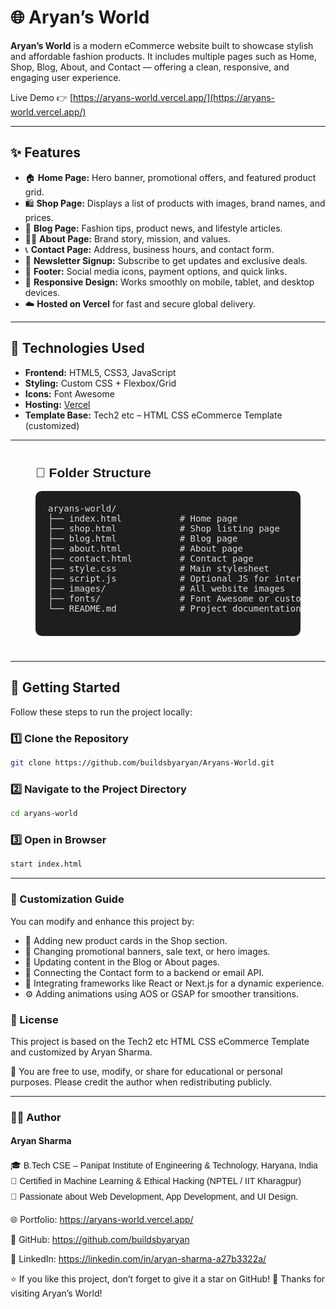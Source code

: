 # 🌐 Aryan’s World

**Aryan’s World** is a modern eCommerce website built to showcase stylish and affordable fashion products. It includes multiple pages such as Home, Shop, Blog, About, and Contact — offering a clean, responsive, and engaging user experience.

Live Demo 👉 [https://aryans-world.vercel.app/](https://aryans-world.vercel.app/)

---

## ✨ Features

- 🏠 **Home Page:** Hero banner, promotional offers, and featured product grid.  
- 🛍️ **Shop Page:** Displays a list of products with images, brand names, and prices.  
- 📰 **Blog Page:** Fashion tips, product news, and lifestyle articles.  
- 🧑‍💼 **About Page:** Brand story, mission, and values.  
- 📞 **Contact Page:** Address, business hours, and contact form.  
- 💌 **Newsletter Signup:** Subscribe to get updates and exclusive deals.  
- 🔗 **Footer:** Social media icons, payment options, and quick links.  
- 📱 **Responsive Design:** Works smoothly on mobile, tablet, and desktop devices.  
- ☁️ **Hosted on Vercel** for fast and secure global delivery.

---

## 🧰 Technologies Used

- **Frontend:** HTML5, CSS3, JavaScript  
- **Styling:** Custom CSS + Flexbox/Grid  
- **Icons:** Font Awesome  
- **Hosting:** [Vercel](https://vercel.com/)  
- **Template Base:** Tech2 etc – HTML CSS eCommerce Template (customized)

---

<section id="folder-structure" style="font-family: 'Poppins', sans-serif; margin: 40px;">
  <h2>📁 Folder Structure</h2>
  <pre style="background-color: #1e1e1e; color: #dcdcdc; padding: 20px; border-radius: 10px; overflow-x: auto;">
aryans-world/
├── index.html           # Home page
├── shop.html            # Shop listing page
├── blog.html            # Blog page
├── about.html           # About page
├── contact.html         # Contact page
├── style.css            # Main stylesheet
├── script.js            # Optional JS for interactivity
├── images/              # All website images
├── fonts/               # Font Awesome or custom fonts
└── README.md            # Project documentation
  </pre>
</section>

---

## 🚀 Getting Started

Follow these steps to run the project locally:

### 1️⃣ Clone the Repository

```bash
git clone https://github.com/buildsbyaryan/Aryans-World.git

```
### 2️⃣ Navigate to the Project Directory

```bash 
cd aryans-world 
```

 ### 3️⃣ Open in Browser
```bash 
start index.html 
```

---

### 🔧 Customization Guide

You can modify and enhance this project by:

<ul>
    <li>🛒 Adding new product cards in the Shop section.</li>
    <li>🎨 Changing promotional banners, sale text, or hero images.</li>
    <li>📰 Updating content in the Blog or About pages.</li>
    <li>💬 Connecting the Contact form to a backend or email API.</li>
    <li>🧱 Integrating frameworks like React or Next.js for a dynamic experience.</li>
    <li>⚙️ Adding animations using AOS or GSAP for smoother transitions.</li>
</ul>

<section>

### 📄 License

This project is based on the Tech2 etc HTML CSS eCommerce Template
and customized by Aryan Sharma.

🪪 You are free to use, modify, or share for educational or personal purposes.
Please credit the author when redistributing publicly.

</section>

---

<section>

### 👨‍💻 Author

<h4>Aryan Sharma</h4>
<ul style="list-style: none; padding-left: 0; font-family: 'Poppins', sans-serif; line-height: 1.8;">
  <li>🎓 B.Tech CSE – Panipat Institute of Engineering & Technology, Haryana, India</li>
  <li>📜 Certified in Machine Learning & Ethical Hacking (NPTEL / IIT Kharagpur)</li>
  <li>💼 Passionate about Web Development, App Development, and UI Design.</li>
</ul>

🌐 Portfolio: https://aryans-world.vercel.app/

🐙 GitHub: https://github.com/buildsbyaryan

🔗 LinkedIn: https://linkedin.com/in/aryan-sharma-a27b3322a/

⭐ If you like this project, don’t forget to give it a star on GitHub!
🖤 Thanks for visiting Aryan’s World!

</section>